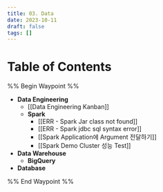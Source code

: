 ```yaml
---
title: 03. Data
date: 2023-10-11
draft: false
tags: []
---
```

# Table of Contents
%% Begin Waypoint %%
- **Data Engineering**
	- [[Data Engineering Kanban]]
	- **Spark**
		- [[ERR - Spark Jar class not found]]
		- [[ERR - Spark jdbc sql syntax error]]
		- [[Spark Application에 Argument 전달하기]]
		- [[Spark Demo Cluster 성능 Test]]
- **Data Warehouse**
	- **BigQuery**
- **Database**

%% End Waypoint %%
